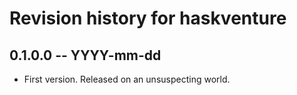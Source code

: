 # Revision history for haskventure

## 0.1.0.0 -- YYYY-mm-dd

* First version. Released on an unsuspecting world.
